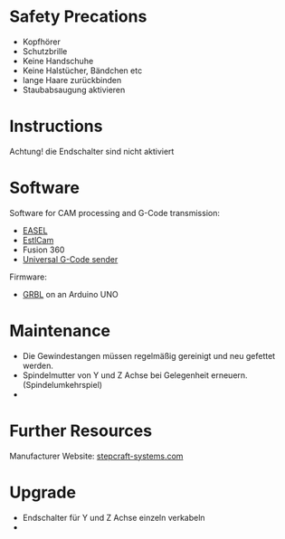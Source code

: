 <!-- TITLE: Stepcraft -->
<!-- SUBTITLE: Instructions on using and maintaining the Stepcraft CNC mill -->

# Safety Precations

*	Kopfhörer
*	Schutzbrille
*	Keine Handschuhe
*	Keine Halstücher, Bändchen etc
*	lange Haare zurückbinden
*	Staubabsaugung aktivieren

# Instructions
Achtung! die Endschalter sind nicht aktiviert

# Software

Software for CAM processing and G-Code transmission:

*   [EASEL](http://easel.inventables.com/)
*   [EstlCam](http://www.estlcam.de/)
*   Fusion 360
*   [Universal G-Code sender](https://github.com/winder/Universal-G-Code-Sender)

Firmware:

*	[GRBL](https://github.com/grbl/grbl/wiki/Configuring-Grbl-v0.9) on an Arduino UNO
	 
#  Maintenance
*	Die Gewindestangen müssen regelmäßig gereinigt und neu gefettet werden.
*	Spindelmutter von Y und Z Achse bei Gelegenheit erneuern. (Spindelumkehrspiel)
*	


# Further Resources

Manufacturer Website: [stepcraft-systems.com](https://www.stepcraft-systems.com/)

# Upgrade

*	Endschalter für Y und Z Achse einzeln verkabeln
*	